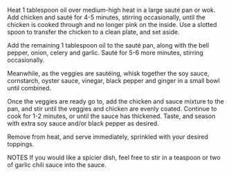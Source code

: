 Heat 1 tablespoon oil over medium-high heat in a large sauté pan or wok.  Add chicken and sauté for 4-5 minutes, stirring occasionally, until the chicken is cooked through and no longer pink on the inside.  Use a slotted spoon to transfer the chicken to a clean plate, and set aside.

Add the remaining 1 tablespoon oil to the sauté pan, along with the bell pepper, onion, celery and garlic.  Sauté for 5-6 more minutes, stirring occasionally.

Meanwhile, as the veggies are sautéing, whisk together the soy sauce, cornstarch, oyster sauce, vinegar, black pepper and ginger in a small bowl until combined.

Once the veggies are ready go to, add the chicken and sauce mixture to the pan, and stir until the veggies and chicken are evenly coated.  Continue to cook for 1-2 minutes, or until the sauce has thickened.  Taste, and season with extra soy sauce and/or black pepper as desired.

Remove from heat, and serve immediately, sprinkled with your desired toppings.

NOTES
If you would like a spicier dish, feel free to stir in a teaspoon or two of garlic chili sauce into the sauce.